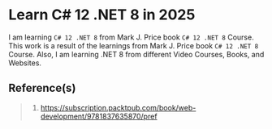# Learn C# 12 .NET 8 in 2025

I am learning `C# 12 .NET 8` from Mark J. Price book `C# 12 .NET 8` Course. This work is a result of the learnings from Mark J. Price book `C# 12 .NET 8` Course. Also, I am learning .NET 8 from different Video Courses, Books, and Websites.

## Reference(s)

> 1. <https://subscription.packtpub.com/book/web-development/9781837635870/pref>
